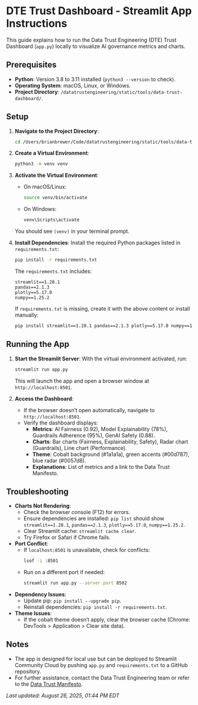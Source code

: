 # DTE Trust Dashboard - Streamlit App Instructions

This guide explains how to run the Data Trust Engineering (DTE) Trust Dashboard (`app.py`) locally to visualize AI governance metrics and charts.

## Prerequisites
- **Python**: Version 3.8 to 3.11 installed (`python3 --version` to check).
- **Operating System**: macOS, Linux, or Windows.
- **Project Directory**: `/datatrustengineering/static/tools/data-trust-dashboard/`.

## Setup
1. **Navigate to the Project Directory**:
   ```bash
   cd /Users/brianbrewer/Code/datatrustengineering/static/tools/data-trust-dashboard
   ```

2. **Create a Virtual Environment**:
   ```bash
   python3 -m venv venv
   ```

3. **Activate the Virtual Environment**:
   - On macOS/Linux:
     ```bash
     source venv/bin/activate
     ```
   - On Windows:
     ```bash
     venv\Scripts\activate
     ```
   You should see `(venv)` in your terminal prompt.

4. **Install Dependencies**:
   Install the required Python packages listed in `requirements.txt`:
   ```bash
   pip install -r requirements.txt
   ```
   The `requirements.txt` includes:
   ```
   streamlit==1.28.1
   pandas==2.1.3
   plotly==5.17.0
   numpy==1.25.2
   ```
   If `requirements.txt` is missing, create it with the above content or install manually:
   ```bash
   pip install streamlit==1.28.1 pandas==2.1.3 plotly==5.17.0 numpy==1.25.2
   ```

## Running the App
1. **Start the Streamlit Server**:
   With the virtual environment activated, run:
   ```bash
   streamlit run app.py
   ```
   This will launch the app and open a browser window at `http://localhost:8501`.

2. **Access the Dashboard**:
   - If the browser doesn’t open automatically, navigate to `http://localhost:8501`.
   - Verify the dashboard displays:
     - **Metrics**: AI Fairness (0.92), Model Explainability (78%), Guardrails Adherence (95%), GenAI Safety (0.88).
     - **Charts**: Bar charts (Fairness, Explainability, Safety), Radar chart (Guardrails), Line chart (Performance).
     - **Theme**: Cobalt background (#1a1a1a), green accents (#00d787), blue radar (#0057d8).
     - **Explanations**: List of metrics and a link to the Data Trust Manifesto.

## Troubleshooting
- **Charts Not Rendering**:
  - Check the browser console (F12) for errors.
  - Ensure dependencies are installed: `pip list` should show `streamlit==1.28.1`, `pandas==2.1.3`, `plotly==5.17.0`, `numpy==1.25.2`.
  - Clear Streamlit cache: `streamlit cache clear`.
  - Try Firefox or Safari if Chrome fails.
- **Port Conflict**:
  - If `localhost:8501` is unavailable, check for conflicts:
    ```bash
    lsof -i :8501
    ```
  - Run on a different port if needed:
    ```bash
    streamlit run app.py --server.port 8502
    ```
- **Dependency Issues**:
  - Update pip: `pip install --upgrade pip`.
  - Reinstall dependencies: `pip install -r requirements.txt`.
- **Theme Issues**:
  - If the cobalt theme doesn’t apply, clear the browser cache (Chrome: DevTools > Application > Clear site data).

## Notes
- The app is designed for local use but can be deployed to Streamlit Community Cloud by pushing `app.py` and `requirements.txt` to a GitHub repository.
- For further assistance, contact the Data Trust Engineering team or refer to the [Data Trust Manifesto](/Manifesto).

*Last updated: August 26, 2025, 01:44 PM EDT*